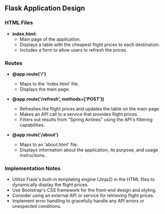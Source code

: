 ## Flask Application Design

### HTML Files

- **index.html:**
   - Main page of the application.
   - Displays a table with the cheapest flight prices to each destination.
   - Includes a form to allow users to refresh the prices.

### Routes

- **@app.route('/')**
   - Maps to the 'index.html' file.
   - Displays the main page.

- **@app.route('/refresh', methods=['POST'])**
   - Refreshes the flight prices and updates the table on the main page.
   - Makes an API call to a service that provides flight prices.
   - Filters out results from "Spring Airlines" using the API's filtering capabilities.

- **@app.route('/about')**
   - Maps to an 'about.html' file.
   - Displays information about the application, its purpose, and usage instructions.

### Implementation Notes

- Utilize Flask's built-in templating engine (Jinja2) in the HTML files to dynamically display the flight prices.
- Use Bootstrap's CSS framework for the front-end design and styling.
- Consider using an external API or service for retrieving flight prices.
- Implement error handling to gracefully handle any API errors or unexpected conditions.